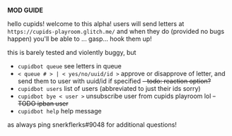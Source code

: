 **MOD GUIDE**

hello cupids! welcome to this alpha! users will send letters at `https://cupids-playroom.glitch.me/` and when they do (provided no bugs happen) you'll be able to ... gasp... hook them up! 

this is barely tested and violently buggy, but 
- `cupidbot queue` see letters in queue
- `< queue # > | < yes/no/uuid/id >` approve or disapprove of letter, and send them to user with uuid/id if specified
  ~~- todo: reaction option?~~
- `cupidbot users` list of users (abbreviated to just their ids sorry)
- `cupidbot bye < user >` unsubscribe user from cupids playroom lol
  ~~- TODO ipban user~~
- `cupidbot help` help message
  
as always ping snerkflerks#9048 for additional questions!
